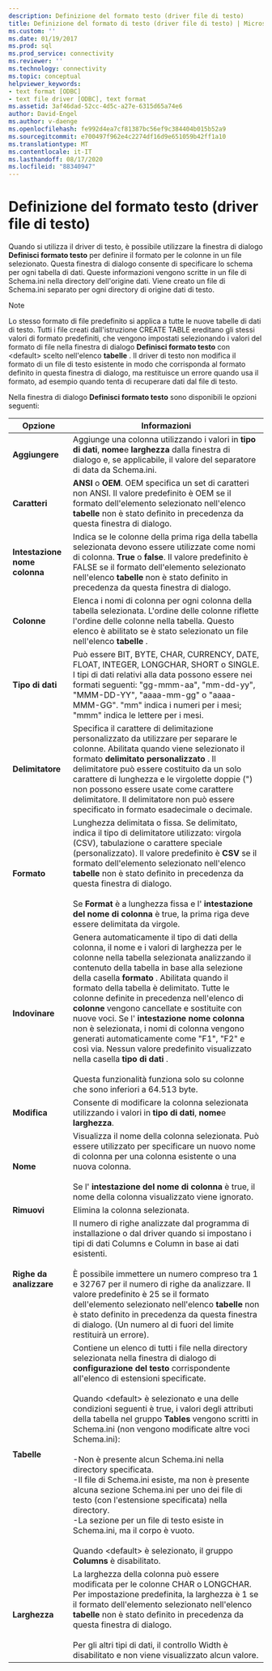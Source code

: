 ```yaml
---
description: Definizione del formato testo (driver file di testo)
title: Definizione del formato di testo (driver file di testo) | Microsoft Docs
ms.custom: ''
ms.date: 01/19/2017
ms.prod: sql
ms.prod_service: connectivity
ms.reviewer: ''
ms.technology: connectivity
ms.topic: conceptual
helpviewer_keywords:
- text format [ODBC]
- text file driver [ODBC], text format
ms.assetid: 3af46dad-52cc-4d5c-a27e-6315d65a74e6
author: David-Engel
ms.author: v-daenge
ms.openlocfilehash: fe992d4ea7cf81387bc56ef9c384404b015b52a9
ms.sourcegitcommit: e700497f962e4c2274df16d9e651059b42ff1a10
ms.translationtype: MT
ms.contentlocale: it-IT
ms.lasthandoff: 08/17/2020
ms.locfileid: "88340947"
---
```

# <a name="defining-text-format-text-file-driver"></a>Definizione del formato testo (driver file di testo)
Quando si utilizza il driver di testo, è possibile utilizzare la finestra di dialogo **Definisci formato testo** per definire il formato per le colonne in un file selezionato. Questa finestra di dialogo consente di specificare lo schema per ogni tabella di dati. Queste informazioni vengono scritte in un file di Schema.ini nella directory dell'origine dati. Viene creato un file di Schema.ini separato per ogni directory di origine dati di testo.  
  
> [!NOTE]  
>  Lo stesso formato di file predefinito si applica a tutte le nuove tabelle di dati di testo. Tutti i file creati dall'istruzione CREATE TABLE ereditano gli stessi valori di formato predefiniti, che vengono impostati selezionando i valori del formato di file nella finestra di dialogo **Definisci formato testo** con \<default> scelto nell'elenco **tabelle** . Il driver di testo non modifica il formato di un file di testo esistente in modo che corrisponda al formato definito in questa finestra di dialogo, ma restituisce un errore quando usa il formato, ad esempio quando tenta di recuperare dati dal file di testo.  
  
 Nella finestra di dialogo **Definisci formato testo** sono disponibili le opzioni seguenti:  
  
|Opzione|Informazioni|  
|------------|-----------------|  
|**Aggiungere**|Aggiunge una colonna utilizzando i valori in **tipo di dati**, **nome**e **larghezza** dalla finestra di dialogo e, se applicabile, il valore del separatore di data da Schema.ini.|  
|**Caratteri**|**ANSI** o **OEM**. OEM specifica un set di caratteri non ANSI. Il valore predefinito è OEM se il formato dell'elemento selezionato nell'elenco **tabelle** non è stato definito in precedenza da questa finestra di dialogo.|  
|**Intestazione nome colonna**|Indica se le colonne della prima riga della tabella selezionata devono essere utilizzate come nomi di colonna. **True** o **false**. Il valore predefinito è FALSE se il formato dell'elemento selezionato nell'elenco **tabelle** non è stato definito in precedenza da questa finestra di dialogo.|  
|**Colonne**|Elenca i nomi di colonna per ogni colonna della tabella selezionata. L'ordine delle colonne riflette l'ordine delle colonne nella tabella. Questo elenco è abilitato se è stato selezionato un file nell'elenco **tabelle** .|  
|**Tipo di dati**|Può essere BIT, BYTE, CHAR, CURRENCY, DATE, FLOAT, INTEGER, LONGCHAR, SHORT o SINGLE. I tipi di dati relativi alla data possono essere nei formati seguenti: "gg-mmm-aa", "mm-dd-yy", "MMM-DD-YY", "aaaa-mm-gg" o "aaaa-MMM-GG". "mm" indica i numeri per i mesi; "mmm" indica le lettere per i mesi.|  
|**Delimitatore**|Specifica il carattere di delimitazione personalizzato da utilizzare per separare le colonne. Abilitata quando viene selezionato il formato **delimitato personalizzato** . Il delimitatore può essere costituito da un solo carattere di lunghezza e le virgolette doppie (") non possono essere usate come carattere delimitatore. Il delimitatore non può essere specificato in formato esadecimale o decimale.|  
|**Formato**|Lunghezza delimitata o fissa. Se delimitato, indica il tipo di delimitatore utilizzato: virgola (CSV), tabulazione o carattere speciale (personalizzato). Il valore predefinito è **CSV** se il formato dell'elemento selezionato nell'elenco **tabelle** non è stato definito in precedenza da questa finestra di dialogo.<br /><br /> Se **Format** è a lunghezza fissa e l' **intestazione del nome di colonna** è true, la prima riga deve essere delimitata da virgole.|  
|**Indovinare**|Genera automaticamente il tipo di dati della colonna, il nome e i valori di larghezza per le colonne nella tabella selezionata analizzando il contenuto della tabella in base alla selezione della casella **formato** . Abilitata quando il formato della tabella è delimitato. Tutte le colonne definite in precedenza nell'elenco di **colonne** vengono cancellate e sostituite con nuove voci. Se l' **intestazione nome colonna** non è selezionata, i nomi di colonna vengono generati automaticamente come "F1", "F2" e così via. Nessun valore predefinito visualizzato nella casella **tipo di dati** .<br /><br /> Questa funzionalità funziona solo su colonne che sono inferiori a 64.513 byte.|  
|**Modifica**|Consente di modificare la colonna selezionata utilizzando i valori in **tipo di dati**, **nome**e **larghezza**.|  
|**Nome**|Visualizza il nome della colonna selezionata. Può essere utilizzato per specificare un nuovo nome di colonna per una colonna esistente o una nuova colonna.<br /><br /> Se l' **intestazione del nome di colonna** è true, il nome della colonna visualizzato viene ignorato.|  
|**Rimuovi**|Elimina la colonna selezionata.|  
|**Righe da analizzare**|Il numero di righe analizzate dal programma di installazione o dal driver quando si impostano i tipi di dati Columns e Column in base ai dati esistenti.<br /><br /> È possibile immettere un numero compreso tra 1 e 32767 per il numero di righe da analizzare. Il valore predefinito è 25 se il formato dell'elemento selezionato nell'elenco **tabelle** non è stato definito in precedenza da questa finestra di dialogo. (Un numero al di fuori del limite restituirà un errore).|  
|**Tabelle**|Contiene un elenco di tutti i file nella directory selezionata nella finestra di dialogo di **configurazione del testo** corrispondente all'elenco di estensioni specificate.<br /><br /> Quando \<default> è selezionato e una delle condizioni seguenti è true, i valori degli attributi della tabella nel gruppo **Tables** vengono scritti in Schema.ini (non vengono modificate altre voci Schema.ini):<br /><br /> -Non è presente alcun Schema.ini nella directory specificata.<br />-Il file di Schema.ini esiste, ma non è presente alcuna sezione Schema.ini per uno dei file di testo (con l'estensione specificata) nella directory.<br />-La sezione per un file di testo esiste in Schema.ini, ma il corpo è vuoto.<br /><br /> Quando \<default> è selezionato, il gruppo **Columns** è disabilitato.|  
|**Larghezza**|La larghezza della colonna può essere modificata per le colonne CHAR o LONGCHAR. Per impostazione predefinita, la larghezza è 1 se il formato dell'elemento selezionato nell'elenco **tabelle** non è stato definito in precedenza da questa finestra di dialogo.<br /><br /> Per gli altri tipi di dati, il controllo Width è disabilitato e non viene visualizzato alcun valore.|

